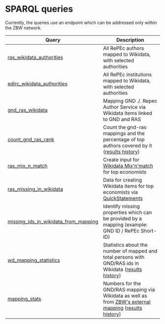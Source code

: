 # SPARQL queries

Currently, the queries use an endpoint which can be addressed only within the ZBW network.

Query | Description
------|------------
[ras_wikidata_authorities](http://zbw.eu/beta/sparql-lab/?endpoint=http://zbw.eu/beta/sparql/repec/query&queryRef=https://api.github.com/repos/zbw/repec-ras/contents/sparql/ras_wikidata_authorities.rq) | All RePEc authors mapped to Wikidata, with selected authorities
[edirc_wikidata_authorities](http://zbw.eu/beta/sparql-lab/?endpoint=http://zbw.eu/beta/sparql/repec/query&queryRef=https://api.github.com/repos/zbw/repec-ras/contents/sparql/edirc_wikidata_authorities.rq) | All RePEc institutions mapped to Wikidata, with selected authorities
[gnd_ras_wikidata](http://zbw.eu/beta/sparql-lab/?endpoint=http://zbw.eu/beta/sparql/repec/query&queryRef=https://api.github.com/repos/zbw/repec-ras/contents/sparql/gnd_ras_wikidata.rq) | Mapping GND ./. Repec Author Service via Wikidata items linked to GND and RAS
[count_gnd_ras_rank](http://zbw.eu/beta/sparql-lab/?endpoint=http://zbw.eu/beta/sparql/repec/query&queryRef=https://api.github.com/repos/zbw/repec-ras/contents/sparql/count_gnd_ras_rank.rq) | Count the gnd-ras mappings and the percentage of top authors covered by it ([results history](https://github.com/zbw/repec-ras/commits/master/sparql/results/count_gnd_ras_rank.json))
[ras_mix_n_match](http://zbw.eu/beta/sparql-lab/?endpoint=http://zbw.eu/beta/sparql/repec/query&queryRef=https://api.github.com/repos/zbw/repec-ras/contents/sparql/ras_mix_n_match.rq) | Create input for [Wikidata Mix'n'match](https://tools.wmflabs.org/mix-n-match/#/) for top economists
[ras_missing_in_wikidata](http://zbw.eu/beta/sparql-lab/?endpoint=http://zbw.eu/beta/sparql/repec/query&queryRef=https://api.github.com/repos/zbw/repec-ras/contents/sparql/ras_missing_in_wikidata.rq) | Data for creating Wikidata items for top economists via [QuickStatements](http://tools.wmflabs.org/wikidata-todo/quick_statements.php)
[missing_ids_in_wikidata_from_mapping](http://zbw.eu/beta/sparql-lab/?endpoint=http://zbw.eu/beta/sparql/repec/query&queryRef=https://api.github.com/repos/zbw/repec-ras/contents/sparql/missing_ids_in_wikidata_from_mapping.rq) | Identify missing properties which can be provided by a mapping (example: GND ID / RePEc Short-ID)
[wd_mapping_statistics](http://zbw.eu/beta/sparql-lab/?endpoint=http://zbw.eu/beta/sparql/repec/query&queryRef=https://api.github.com/repos/zbw/repec-ras/contents/sparql/wd_mapping_statistics.rq) | Statistics about the number of mapped and total persons with GND/RAS ids in Wikidata ([results history](https://github.com/zbw/repec-ras/commits/master/sparql/results/wd_mapping_statistics.json))
[mapping_stats](http://zbw.eu/beta/sparql-lab/?endpoint=http://zbw.eu/beta/sparql/repec/query&queryRef=https://api.github.com/repos/zbw/repec-ras/contents/sparql/mapping_stats.rq) | Numbers for the GND/RAS mapping via Wikidata as well as from [ZBW's external mapping](../doc/RAS-GND-author-id-mapping.md) ([results history](https://github.com/zbw/repec-ras/commits/master/sparql/results/mapping_stats.json))

